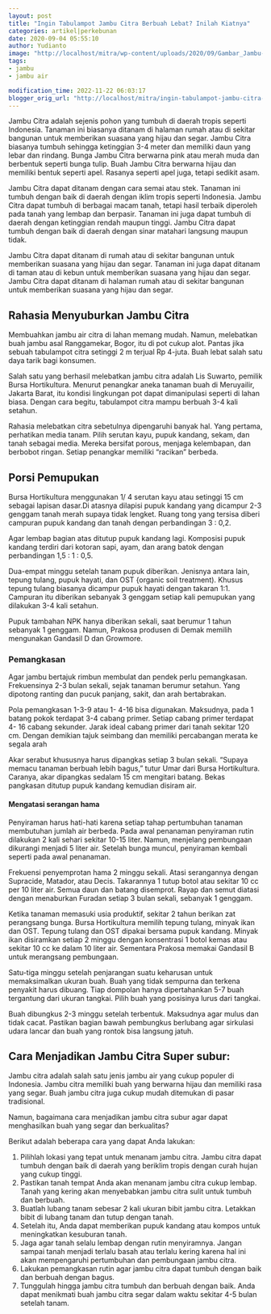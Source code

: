```yaml
---
layout: post
title: "Ingin Tabulampot Jambu Citra Berbuah Lebat? Inilah Kiatnya"
categories: artikel|perkebunan
date: 2020-09-04 05:55:10
author: Yudianto
image: "http://localhost/mitra/wp-content/uploads/2020/09/Gambar_Jambu-Citra_800x800.jpg"
tags:
- jambu
- jambu air

modification_time: 2022-11-22 06:03:17
blogger_orig_url: "http://localhost/mitra/ingin-tabulampot-jambu-citra-berbuah.html"
---
```


Jambu Citra adalah sejenis pohon yang tumbuh di daerah tropis seperti Indonesia. Tanaman ini biasanya ditanam di halaman rumah atau di sekitar bangunan untuk memberikan suasana yang hijau dan segar. Jambu Citra biasanya tumbuh sehingga ketinggian 3-4 meter dan memiliki daun yang lebar dan rindang. Bunga Jambu Citra berwarna pink atau merah muda dan berbentuk seperti bunga tulip. Buah Jambu Citra berwarna hijau dan memiliki bentuk seperti apel. Rasanya seperti apel juga, tetapi sedikit asam.

Jambu Citra dapat ditanam dengan cara semai atau stek. Tanaman ini tumbuh dengan baik di daerah dengan iklim tropis seperti Indonesia. Jambu Citra dapat tumbuh di berbagai macam tanah, tetapi hasil terbaik diperoleh pada tanah yang lembap dan berpasir. Tanaman ini juga dapat tumbuh di daerah dengan ketinggian rendah maupun tinggi. Jambu Citra dapat tumbuh dengan baik di daerah dengan sinar matahari langsung maupun tidak.

Jambu Citra dapat ditanam di rumah atau di sekitar bangunan untuk memberikan suasana yang hijau dan segar. Tanaman ini juga dapat ditanam di taman atau di kebun untuk memberikan suasana yang hijau dan segar. Jambu Citra dapat ditanam di halaman rumah atau di sekitar bangunan untuk memberikan suasana yang hijau dan segar.
<h2>Rahasia Menyuburkan Jambu Citra</h2>
Membuahkan jambu air citra di lahan memang mudah. Namun, melebatkan buah jambu asal Ranggamekar, Bogor, itu di pot cukup alot. Pantas jika sebuah tabulampot citra setinggi 2 m terjual Rp 4-juta. Buah lebat salah satu daya tarik bagi konsumen.

Salah satu yang berhasil melebatkan jambu citra adalah Lis Suwarto, pemilik Bursa Hortikultura. Menurut penangkar aneka tanaman buah di Meruyailir, Jakarta Barat, itu kondisi lingkungan pot dapat dimanipulasi seperti di lahan biasa. Dengan cara begitu, tabulampot citra mampu berbuah 3-4 kali setahun.

Rahasia melebatkan citra sebetulnya dipengaruhi banyak hal. Yang pertama, perhatikan media tanam. Pilih serutan kayu, pupuk kandang, sekam, dan tanah sebagai media. Mereka bersifat porous, menjaga kelembapan, dan berbobot ringan. Setiap penangkar memiliki “racikan” berbeda.
<h2>Porsi Pemupukan</h2>
Bursa Hortikultura menggunakan 1/ 4 serutan kayu atau setinggi 15 cm sebagai lapisan dasar.Di atasnya dilapisi pupuk kandang yang dicampur 2-3 genggam tanah merah supaya tidak lengket. Ruang tong yang tersisa diberi campuran pupuk kandang dan tanah dengan perbandingan 3 : 0,2.

Agar lembap bagian atas ditutup pupuk kandang lagi. Komposisi pupuk kandang terdiri dari kotoran sapi, ayam, dan arang batok dengan perbandingan 1,5 : 1 : 0,5.

Dua-empat minggu setelah tanam pupuk diberikan. Jenisnya antara lain, tepung tulang, pupuk hayati, dan OST {organic soil treatment). Khusus tepung tulang biasanya dicampur pupuk hayati dengan takaran 1:1. Campuran itu diberikan sebanyak 3 genggam setiap kali pemupukan yang dilakukan 3-4 kali setahun.

Pupuk tambahan NPK hanya diberikan sekali, saat berumur 1 tahun sebanyak 1 genggam. Namun, Prakosa produsen di Demak memilih mengunakan Gandasil D dan Growmore.
<h3>Pemangkasan</h3>
Agar jambu bertajuk rimbun membulat dan pendek perlu pemangkasan. Frekuensinya 2-3 bulan sekali, sejak tanaman berumur setahun. Yang dipotong ranting dan pucuk panjang, sakit, dan arah bertabrakan.

Pola pemangkasan 1-3-9 atau 1- 4-16 bisa digunakan. Maksudnya, pada 1 batang pokok terdapat 3-4 cabang primer. Setiap cabang primer terdapat 4- 16 cabang sekunder. Jarak ideal cabang primer dari tanah sekitar 120 cm. Dengan demikian tajuk seimbang dan memiliki percabangan merata ke segala arah

Akar serabut khususnya harus dipangkas setiap 3 bulan sekali. “Supaya memacu tanaman berbuah lebih bagus,” tutur Umar dari Bursa Hortikultura. Caranya, akar dipangkas sedalam 15 cm mengitari batang. Bekas pangkasan ditutup pupuk kandang kemudian disiram air.
<h4>Mengatasi serangan hama</h4>
Penyiraman harus hati-hati karena setiap tahap pertumbuhan tanaman membutuhan jumlah air berbeda. Pada awal penanaman penyiraman rutin dilakukan 2 kali sehari sekitar 10-15 liter. Namun, menjelang pembungaan dikurangi menjadi 5 liter air. Setelah bunga muncul, penyiraman kembali seperti pada awal penanaman.

Frekuensi penyemprotan hama 2 minggu sekali. Atasi serangannya dengan Supracide, Matador, atau Decis. Takarannya 1 tutup botol atau sekitar 10 cc per 10 liter air. Semua daun dan batang disemprot. Rayap dan semut diatasi dengan menaburkan Furadan setiap 3 bulan sekali, sebanyak 1 genggam.

Ketika tanaman memasuki usia produktif, sekitar 2 tahun berikan zat perangsang bunga. Bursa Hortikultura memilih tepung tulang, minyak ikan dan OST. Tepung tulang dan OST dipakai bersama pupuk kandang. Minyak ikan disiramkan setiap 2 minggu dengan konsentrasi 1 botol kemas atau sekitar 10 cc ke dalam 10 liter air. Sementara Prakosa memakai Gandasil B untuk merangsang pembungaan.

Satu-tiga minggu setelah penjarangan suatu keharusan untuk memaksimalkan ukuran buah. Buah yang tidak sempurna dan terkena penyakit harus dibuang. Tiap dompolan hanya dipertahankan 5-7 buah tergantung dari ukuran tangkai. Pilih buah yang posisinya lurus dari tangkai.

Buah dibungkus 2-3 minggu setelah terbentuk. Maksudnya agar mulus dan tidak cacat. Pastikan bagian bawah pembungkus berlubang agar sirkulasi udara lancar dan buah yang rontok bisa langsung jatuh.
<h2>Cara Menjadikan Jambu Citra Super subur:</h2>
Jambu citra adalah salah satu jenis jambu air yang cukup populer di Indonesia. Jambu citra memiliki buah yang berwarna hijau dan memiliki rasa yang segar. Buah jambu citra juga cukup mudah ditemukan di pasar tradisional.

Namun, bagaimana cara menjadikan jambu citra subur agar dapat menghasilkan buah yang segar dan berkualitas?

Berikut adalah beberapa cara yang dapat Anda lakukan:
<ol>
 	<li>Pilihlah lokasi yang tepat untuk menanam jambu citra. Jambu citra dapat tumbuh dengan baik di daerah yang beriklim tropis dengan curah hujan yang cukup tinggi.</li>
 	<li>Pastikan tanah tempat Anda akan menanam jambu citra cukup lembap. Tanah yang kering akan menyebabkan jambu citra sulit untuk tumbuh dan berbuah.</li>
 	<li>Buatlah lubang tanam sebesar 2 kali ukuran bibit jambu citra. Letakkan bibit di lubang tanam dan tutup dengan tanah.</li>
 	<li>Setelah itu, Anda dapat memberikan pupuk kandang atau kompos untuk meningkatkan kesuburan tanah.</li>
 	<li>Jaga agar tanah selalu lembap dengan rutin menyiramnya. Jangan sampai tanah menjadi terlalu basah atau terlalu kering karena hal ini akan mempengaruhi pertumbuhan dan pembungaan jambu citra.</li>
 	<li>Lakukan pemangkasan rutin agar jambu citra dapat tumbuh dengan baik dan berbuah dengan bagus.</li>
 	<li>Tunggulah hingga jambu citra tumbuh dan berbuah dengan baik. Anda dapat menikmati buah jambu citra segar dalam waktu sekitar 4-5 bulan setelah tanam.</li>
</ol>
